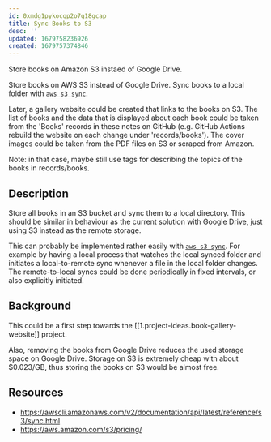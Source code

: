 ```yaml
---
id: 0xmdg1pykocqp2o7q18gcap
title: Sync Books to S3
desc: ''
updated: 1679758236926
created: 1679757374846
---
```


Store books on Amazon S3 instaed of Google Drive.

Store books on AWS S3 instead of Google Drive. Sync books to a local folder with [`aws s3 sync`](https://awscli.amazonaws.com/v2/documentation/api/latest/reference/s3/sync.html).

Later, a gallery website could be created that links to the books on S3. The list of books and the data that is displayed about each book could be taken from the 'Books' records in these notes on GitHub (e.g. GitHub Actions rebuild the website on each change under 'records/books'). The cover images could be taken from the PDF files on S3 or scraped from Amazon.

Note: in that case, maybe still use tags for describing the topics of the books in records/books.

## Description

Store all books in an S3 bucket and sync them to a local directory. This should be similar in behaviour as the current solution with Google Drive, just using S3 instead as the remote storage.

This can probably be implemented rather easily with [`aws s3 sync`](https://awscli.amazonaws.com/v2/documentation/api/latest/reference/s3/sync.html). For example by having a local process that watches the local synced folder and initiates a local-to-remote sync whenever a file in the local folder changes. The remote-to-local syncs could be done periodically in fixed intervals, or also explicitly initiated.

## Background

This could be a first step towards the [[1.project-ideas.book-gallery-website]] project.

Also, removing the books from Google Drive reduces the used storage space on Google Drive. Storage on S3 is extremely cheap with about $0.023/GB, thus storing the books on S3 would be almost free.

## Resources

- https://awscli.amazonaws.com/v2/documentation/api/latest/reference/s3/sync.html
- https://aws.amazon.com/s3/pricing/